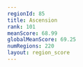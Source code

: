 ```yaml
---
regionId: 85
title: Ascension
rank: 101
meanScore: 68.99
globalMeanScore: 69.25
numRegions: 220
layout: region_score
---
```

